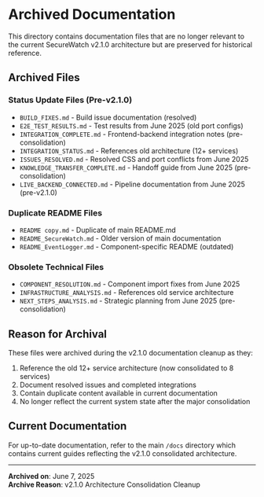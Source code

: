 # Archived Documentation

This directory contains documentation files that are no longer relevant to the current SecureWatch v2.1.0 architecture but are preserved for historical reference.

## Archived Files

### Status Update Files (Pre-v2.1.0)
- `BUILD_FIXES.md` - Build issue documentation (resolved)
- `E2E_TEST_RESULTS.md` - Test results from June 2025 (old port configs)
- `INTEGRATION_COMPLETE.md` - Frontend-backend integration notes (pre-consolidation)
- `INTEGRATION_STATUS.md` - References old architecture (12+ services)
- `ISSUES_RESOLVED.md` - Resolved CSS and port conflicts from June 2025
- `KNOWLEDGE_TRANSFER_COMPLETE.md` - Handoff guide from June 2025 (pre-consolidation)
- `LIVE_BACKEND_CONNECTED.md` - Pipeline documentation from June 2025 (pre-v2.1.0)

### Duplicate README Files
- `README copy.md` - Duplicate of main README.md
- `README_SecureWatch.md` - Older version of main documentation
- `README_EventLogger.md` - Component-specific README (outdated)

### Obsolete Technical Files
- `COMPONENT_RESOLUTION.md` - Component import fixes from June 2025
- `INFRASTRUCTURE_ANALYSIS.md` - References old service architecture
- `NEXT_STEPS_ANALYSIS.md` - Strategic planning from June 2025 (pre-consolidation)

## Reason for Archival

These files were archived during the v2.1.0 documentation cleanup as they:
1. Reference the old 12+ service architecture (now consolidated to 8 services)
2. Document resolved issues and completed integrations
3. Contain duplicate content available in current documentation
4. No longer reflect the current system state after the major consolidation

## Current Documentation

For up-to-date documentation, refer to the main `/docs` directory which contains current guides reflecting the v2.1.0 consolidated architecture.

---
**Archived on**: June 7, 2025  
**Archive Reason**: v2.1.0 Architecture Consolidation Cleanup